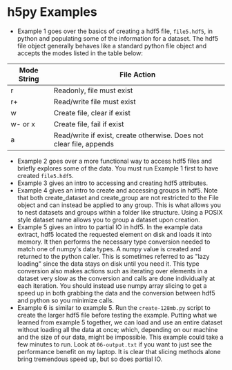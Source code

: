 # h5py Examples
- Example 1 goes over the basics of creating a hdf5 file, `file5.hdf5`, in python and populating some of the information for a dataset. The hdf5 file object generally behaves like a standard python file object and accepts the modes listed in the table below:

| Mode String | File Action |
| ----------- | ----------- |
| r           | Readonly, file must exist |
| r+          | Read/write file must exist |
| w           | Create file, clear if exist |
| w- or x     | Create file, fail if exist |
| a           | Read/write if exist, create otherwise. Does not clear file, appends|

- Example 2 goes over a more functional way to access hdf5 files and briefly explores some of the data. You must run Example 1 first to have created `file5.hdf5`.
- Example 3 gives an intro to accessing and creating hdf5 attributes.
- Example 4 gives an intro to create and accessing groups in hdf5. Note that both create_dataset and create_group are not restricted to the File object and can instead be applied to any group. This is what allows you to nest datasets and groups within a folder like structure. Using a POSIX style dataset name allows you to group a dataset upon creation.
- Example 5 gives an intro to partial IO in hdf5. In the example data extract, hdf5 located the requested element on disk and loads it into memory. It then performs the necessary type conversion needed to match one of numpy's data types. A numpy value is created and returned to the python caller. This is sometimes referred to as "lazy loading" since the data stays on disk until you need it. This type conversion also makes actions such as iterating over elements in a dataset very slow as the conversion and calls are done individually at each iteration. You should instead use numpy array slicing to get a speed up in both grabbing the data and the conversion between hdf5 and python so you minimize calls.
- Example 6 is similar to example 5. Run the `create-128mb.py` script to create the larger hdf5 file before testing the example. Putting what we learned from example 5 together, we can load and use an entire dataset without loading all the data at once; which, depending on our machine and the size of our data, might be impossible. This example could take a few minutes to run. Look at `06-output.txt` if you want to just see the performance benefit on my laptop. It is clear that slicing methods alone bring tremendous speed up, but so does partial IO.
